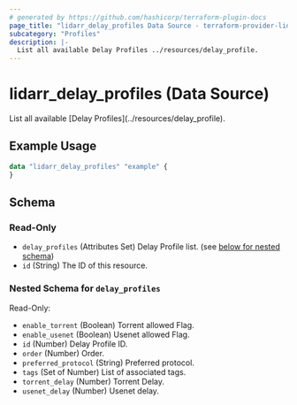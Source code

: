 ```yaml
---
# generated by https://github.com/hashicorp/terraform-plugin-docs
page_title: "lidarr_delay_profiles Data Source - terraform-provider-lidarr"
subcategory: "Profiles"
description: |-
  List all available Delay Profiles ../resources/delay_profile.
---
```


# lidarr_delay_profiles (Data Source)

<!-- subcategory:Profiles -->List all available [Delay Profiles](../resources/delay_profile).

## Example Usage

```terraform
data "lidarr_delay_profiles" "example" {
}
```

<!-- schema generated by tfplugindocs -->
## Schema

### Read-Only

- `delay_profiles` (Attributes Set) Delay Profile list. (see [below for nested schema](#nestedatt--delay_profiles))
- `id` (String) The ID of this resource.

<a id="nestedatt--delay_profiles"></a>
### Nested Schema for `delay_profiles`

Read-Only:

- `enable_torrent` (Boolean) Torrent allowed Flag.
- `enable_usenet` (Boolean) Usenet allowed Flag.
- `id` (Number) Delay Profile ID.
- `order` (Number) Order.
- `preferred_protocol` (String) Preferred protocol.
- `tags` (Set of Number) List of associated tags.
- `torrent_delay` (Number) Torrent Delay.
- `usenet_delay` (Number) Usenet delay.


